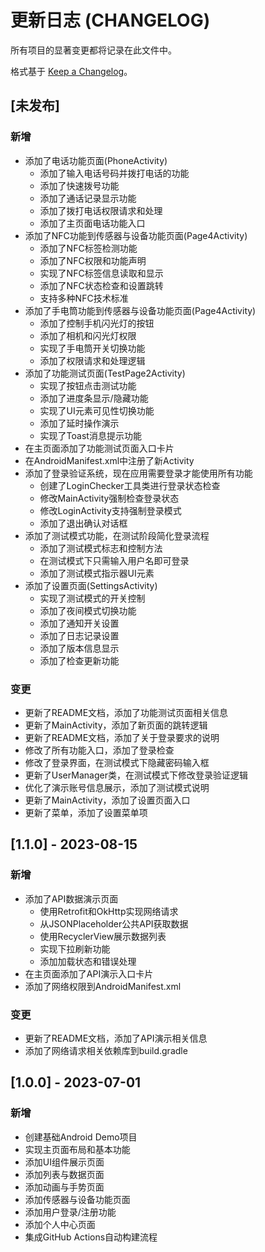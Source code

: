 # 更新日志 (CHANGELOG)

所有项目的显著变更都将记录在此文件中。

格式基于 [Keep a Changelog](https://keepachangelog.com/zh-CN/1.0.0/)。

## [未发布]

### 新增
- 添加了电话功能页面(PhoneActivity)
  - 添加了输入电话号码并拨打电话的功能
  - 添加了快速拨号功能
  - 添加了通话记录显示功能
  - 添加了拨打电话权限请求和处理
  - 添加了主页面电话功能入口
- 添加了NFC功能到传感器与设备功能页面(Page4Activity)
  - 添加了NFC标签检测功能
  - 添加了NFC权限和功能声明
  - 实现了NFC标签信息读取和显示
  - 添加了NFC状态检查和设置跳转
  - 支持多种NFC技术标准
- 添加了手电筒功能到传感器与设备功能页面(Page4Activity)
  - 添加了控制手机闪光灯的按钮
  - 添加了相机和闪光灯权限
  - 实现了手电筒开关切换功能
  - 添加了权限请求和处理逻辑
- 添加了功能测试页面(TestPage2Activity)
  - 实现了按钮点击测试功能
  - 添加了进度条显示/隐藏功能
  - 实现了UI元素可见性切换功能
  - 添加了延时操作演示
  - 实现了Toast消息提示功能
- 在主页面添加了功能测试页面入口卡片
- 在AndroidManifest.xml中注册了新Activity
- 添加了登录验证系统，现在应用需要登录才能使用所有功能
  - 创建了LoginChecker工具类进行登录状态检查
  - 修改MainActivity强制检查登录状态
  - 修改LoginActivity支持强制登录模式
  - 添加了退出确认对话框
- 添加了测试模式功能，在测试阶段简化登录流程
  - 添加了测试模式标志和控制方法
  - 在测试模式下只需输入用户名即可登录
  - 添加了测试模式指示器UI元素
- 添加了设置页面(SettingsActivity)
  - 实现了测试模式的开关控制
  - 添加了夜间模式切换功能
  - 添加了通知开关设置
  - 添加了日志记录设置
  - 添加了版本信息显示
  - 添加了检查更新功能

### 变更
- 更新了README文档，添加了功能测试页面相关信息
- 更新了MainActivity，添加了新页面的跳转逻辑
- 更新了README文档，添加了关于登录要求的说明
- 修改了所有功能入口，添加了登录检查
- 修改了登录界面，在测试模式下隐藏密码输入框
- 更新了UserManager类，在测试模式下修改登录验证逻辑
- 优化了演示账号信息展示，添加了测试模式说明
- 更新了MainActivity，添加了设置页面入口
- 更新了菜单，添加了设置菜单项

## [1.1.0] - 2023-08-15

### 新增
- 添加了API数据演示页面
  - 使用Retrofit和OkHttp实现网络请求
  - 从JSONPlaceholder公共API获取数据
  - 使用RecyclerView展示数据列表
  - 实现下拉刷新功能
  - 添加加载状态和错误处理
- 在主页面添加了API演示入口卡片
- 添加了网络权限到AndroidManifest.xml

### 变更
- 更新了README文档，添加了API演示相关信息
- 添加了网络请求相关依赖库到build.gradle

## [1.0.0] - 2023-07-01

### 新增
- 创建基础Android Demo项目
- 实现主页面布局和基本功能
- 添加UI组件展示页面
- 添加列表与数据页面
- 添加动画与手势页面
- 添加传感器与设备功能页面
- 添加用户登录/注册功能
- 添加个人中心页面
- 集成GitHub Actions自动构建流程 